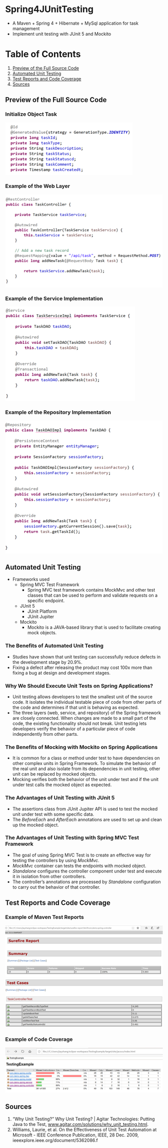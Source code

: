 # Spring4JUnitTesting
* A Maven + Spring 4 +  Hibernate + MySql application for task management 
* Implement unit testing with JUnit 5 and Mockito

Table of Contents
=================
1. [ Preview of the Full Source Code ](#preview) 
2. [ Automated Unit Testing ](#testing)
3. [ Test Reports and Code Coverage ](#report)
4. [ Sources ](#source)

<a name="preview"></a>
## Preview of the Full Source Code 
### Initialize Object Task
![alt text](images/TaskDeclarations.PNG)

### Example of the Web Layer
![alt text](images/RestController.PNG)

### Example of the Service Implementation
![alt text](images/Service.PNG)

### Example of the Repository Implementation
![alt text](images/DAO.PNG)


<a name="testing"></a>
## Automated Unit Testing
* Frameworks used
  * Spring MVC Test Framework
    - Spring MVC test framework contains MockMvc and other test classes that can be used to perform and validate requests on a specific endpoint.
  * JUnit 5
    - JUnit Platform
    - JUnit Jupiter 
  * Mockito
    - Mockito is a JAVA-based library that is used to facilitate creating mock objects.
  
### The Benefits of Automated Unit Testing
* Studies have shown that unit testing can successfully reduce defects in the development stage by 20.9%.
* Fixing a defect after releasing the product may cost 100x more than fixing a bug at design and development stages.

### Why We Should Execute Unit Tests on Spring Applications?
* Unit testing allows developers to test the smallest unit of the source code. It isolates the individual testable piece of code from other parts of the code and determines if that unit is behaving as expected. 
* The three layers (web, service, and repository) of the Spring framework are closely connected. When changes are made to a small part of the code, the existing functionality should not break. Unit testing lets developers verify the behavior of a particular piece of code independently from other parts.

### The Benefits of Mocking with Mockito on Spring Applications
* It is common for a class or method under test to have dependencies on other complex units in Spring Framework. To simulate the behavior of the real unit and also isolate from its dependencies in unit testing, other unit can be replaced by mocked objects.
* Mocking verifies both the behavior of the unit under test and if the unit under test calls the mocked object as expected.

### The Advantages of Unit Testing with JUnit 5
* The assertions class from JUnit Jupiter API is used to test the mocked unit under test with some specific data.
* The *BeforeEach* and *AfterEach* annotations are used to set up and clean up the mocked object. 

### The Advantages of Unit Testing with Spring MVC Test Framework
* The goal of using Spring MVC Test is to create an effective way for testing the controllers by using *MockMvc*. 
* *MockMvc* container can tests the endpoints with mocked object.
* *Standalone* configures the controller component under test and execute it in isolation from other controllers. 
* The controller’s annotations are processed by *Standalone* configuration to carry out the behavior of that controller.

<a name="report"></a>
## Test Reports and Code Coverage
### Example of Maven Test Reports
![alt text](images/TestReport.PNG)
![alt text](images/TestReportDetails.PNG)

### Example of Code Coverage
![alt text](images/CodeCoverageReport.PNG)

<a name="source"></a>
## Sources
1. “Why Unit Testing?” Why Unit Testing? | Agitar Technologies: Putting Java to the Test, www.agitar.com/solutions/why_unit_testing.html.
2. Williams, Laurie, et al. On the Effectiveness of Unit Test Automation at Microsoft - IEEE Conference Publication, IEEE, 28 Dec. 2009, ieeexplore.ieee.org/document/5362086.f
